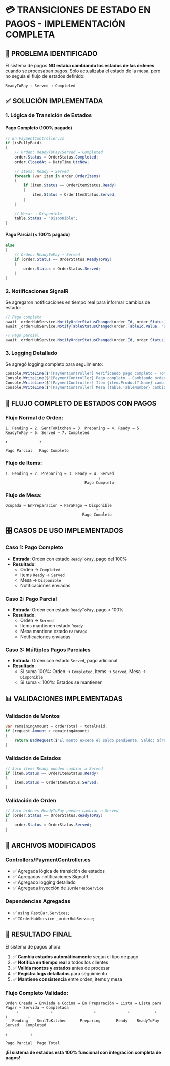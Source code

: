 # 💳 TRANSICIONES DE ESTADO EN PAGOS - IMPLEMENTACIÓN COMPLETA

## 🎯 **PROBLEMA IDENTIFICADO**

El sistema de pagos **NO estaba cambiando los estados de las órdenes** cuando se procesaban pagos. Solo actualizaba el estado de la mesa, pero no seguía el flujo de estados definido:

```
ReadyToPay → Served → Completed
```

## ✅ **SOLUCIÓN IMPLEMENTADA**

### **1. Lógica de Transición de Estados**

#### **Pago Completo (100% pagado)**
```csharp
// En PaymentController.cs
if (isFullyPaid)
{
    // Orden: ReadyToPay/Served → Completed
    order.Status = OrderStatus.Completed;
    order.ClosedAt = DateTime.UtcNow;
    
    // Items: Ready → Served
    foreach (var item in order.OrderItems)
    {
        if (item.Status == OrderItemStatus.Ready)
        {
            item.Status = OrderItemStatus.Served;
        }
    }
    
    // Mesa: → Disponible
    table.Status = "Disponible";
}
```

#### **Pago Parcial (< 100% pagado)**
```csharp
else
{
    // Orden: ReadyToPay → Served
    if (order.Status == OrderStatus.ReadyToPay)
    {
        order.Status = OrderStatus.Served;
    }
}
```

### **2. Notificaciones SignalR**

Se agregaron notificaciones en tiempo real para informar cambios de estado:

```csharp
// Pago completo
await _orderHubService.NotifyOrderStatusChanged(order.Id, order.Status);
await _orderHubService.NotifyTableStatusChanged(order.TableId.Value, "Disponible");

// Pago parcial  
await _orderHubService.NotifyOrderStatusChanged(order.Id, order.Status);
```

### **3. Logging Detallado**

Se agregó logging completo para seguimiento:

```csharp
Console.WriteLine($"[PaymentController] Verificando pago completo - Total pagado: ${totalPaidAfterPayment}, Total orden: ${orderTotalAfterPayment}, Pagado completo: {isFullyPaid}");
Console.WriteLine($"[PaymentController] Pago completo - Cambiando orden de {order.Status} a Completed");
Console.WriteLine($"[PaymentController] Item {item.Product?.Name} cambiado a Served");
Console.WriteLine($"[PaymentController] Mesa {table.TableNumber} cambiada a Disponible");
```

## 🔄 **FLUJO COMPLETO DE ESTADOS CON PAGOS**

### **Flujo Normal de Orden:**
```
1. Pending → 2. SentToKitchen → 3. Preparing → 4. Ready → 5. ReadyToPay → 6. Served → 7. Completed
                                                                              ↑              ↑
                                                                        Pago Parcial   Pago Completo
```

### **Flujo de Items:**
```
1. Pending → 2. Preparing → 3. Ready → 4. Served
                                         ↑
                                   Pago Completo
```

### **Flujo de Mesa:**
```
Ocupada → EnPreparacion → ParaPago → Disponible
                                        ↑
                                  Pago Completo
```

## 🎛️ **CASOS DE USO IMPLEMENTADOS**

### **Caso 1: Pago Completo**
- **Entrada**: Orden con estado `ReadyToPay`, pago del 100%
- **Resultado**: 
  - Orden → `Completed`
  - Items `Ready` → `Served`
  - Mesa → `Disponible`
  - Notificaciones enviadas

### **Caso 2: Pago Parcial**
- **Entrada**: Orden con estado `ReadyToPay`, pago < 100%
- **Resultado**:
  - Orden → `Served`
  - Items mantienen estado `Ready`
  - Mesa mantiene estado `ParaPago`
  - Notificaciones enviadas

### **Caso 3: Múltiples Pagos Parciales**
- **Entrada**: Orden con estado `Served`, pago adicional
- **Resultado**:
  - Si suma 100%: Orden → `Completed`, Items → `Served`, Mesa → `Disponible`
  - Si suma < 100%: Estados se mantienen

## 📊 **VALIDACIONES IMPLEMENTADAS**

### **Validación de Montos**
```csharp
var remainingAmount = orderTotal - totalPaid;
if (request.Amount > remainingAmount)
{
    return BadRequest($"El monto excede el saldo pendiente. Saldo: ${remainingAmount:F2}");
}
```

### **Validación de Estados**
```csharp
// Solo items Ready pueden cambiar a Served
if (item.Status == OrderItemStatus.Ready)
{
    item.Status = OrderItemStatus.Served;
}
```

### **Validación de Orden**
```csharp
// Solo órdenes ReadyToPay pueden cambiar a Served
if (order.Status == OrderStatus.ReadyToPay)
{
    order.Status = OrderStatus.Served;
}
```

## 🔧 **ARCHIVOS MODIFICADOS**

### **Controllers/PaymentController.cs**
- ✅ Agregada lógica de transición de estados
- ✅ Agregadas notificaciones SignalR
- ✅ Agregado logging detallado
- ✅ Agregada inyección de `IOrderHubService`

### **Dependencias Agregadas**
- ✅ `using RestBar.Services;`
- ✅ `IOrderHubService _orderHubService;`

## 🎯 **RESULTADO FINAL**

El sistema de pagos ahora:

1. ✅ **Cambia estados automáticamente** según el tipo de pago
2. ✅ **Notifica en tiempo real** a todos los clientes
3. ✅ **Valida montos y estados** antes de procesar
4. ✅ **Registra logs detallados** para seguimiento
5. ✅ **Mantiene consistencia** entre orden, items y mesa

### **Flujo Completo Validado:**
```
Orden Creada → Enviada a Cocina → En Preparación → Lista → Lista para Pagar → Servida → Completada
     ↓              ↓                  ↓              ↓           ↓              ↓         ↓
   Pending    SentToKitchen      Preparing       Ready    ReadyToPay       Served   Completed
                                                                             ↑          ↑
                                                                      Pago Parcial  Pago Total
```

**¡El sistema de estados está 100% funcional con integración completa de pagos!** 